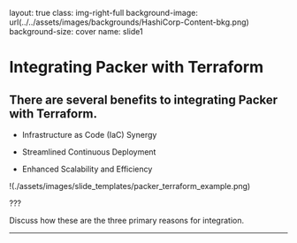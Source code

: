 layout: true
class: img-right-full
background-image: url(../../assets/images/backgrounds/HashiCorp-Content-bkg.png)
background-size: cover
name: slide1

# Integrating Packer with Terraform

## There are several benefits to integrating Packer with Terraform.

-  Infrastructure as Code (IaC) Synergy

- Streamlined Continuous Deployment
  
- Enhanced Scalability and Efficiency

!(./assets/images/slide_templates/packer_terraform_example.png)

???

Discuss how these are the three primary reasons for integration.

---
